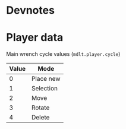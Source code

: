 # Devnotes

# Player data

Main wrench cycle values (`mdlt.player.cycle`)

| Value | Mode |
| ----- | ---- |
| 0 | Place new |
| 1 | Selection |
| 2 | Move |
| 3 | Rotate |
| 4 | Delete |


